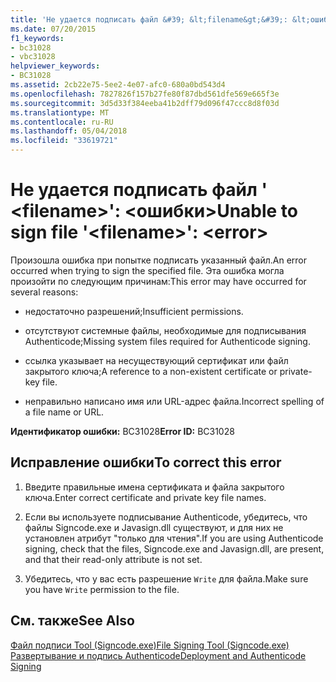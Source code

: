 ```yaml
---
title: 'Не удается подписать файл &#39; &lt;filename&gt;&#39;: &lt;ошибки&gt;'
ms.date: 07/20/2015
f1_keywords:
- bc31028
- vbc31028
helpviewer_keywords:
- BC31028
ms.assetid: 2cb22e75-5ee2-4e07-afc0-680a0bd543d4
ms.openlocfilehash: 7827826f157b27fe80f87dbd561dfe569e665f3e
ms.sourcegitcommit: 3d5d33f384eeba41b2dff79d096f47ccc8d8f03d
ms.translationtype: MT
ms.contentlocale: ru-RU
ms.lasthandoff: 05/04/2018
ms.locfileid: "33619721"
---
```

# <a name="unable-to-sign-file-39ltfilenamegt39-lterrorgt"></a><span data-ttu-id="45041-102">Не удается подписать файл &#39; &lt;filename&gt;&#39;: &lt;ошибки&gt;</span><span class="sxs-lookup"><span data-stu-id="45041-102">Unable to sign file &#39;&lt;filename&gt;&#39;: &lt;error&gt;</span></span>
<span data-ttu-id="45041-103">Произошла ошибка при попытке подписать указанный файл.</span><span class="sxs-lookup"><span data-stu-id="45041-103">An error occurred when trying to sign the specified file.</span></span> <span data-ttu-id="45041-104">Эта ошибка могла произойти по следующим причинам:</span><span class="sxs-lookup"><span data-stu-id="45041-104">This error may have occurred for several reasons:</span></span>  
  
-   <span data-ttu-id="45041-105">недостаточно разрешений;</span><span class="sxs-lookup"><span data-stu-id="45041-105">Insufficient permissions.</span></span>  
  
-   <span data-ttu-id="45041-106">отсутствуют системные файлы, необходимые для подписывания Authenticode;</span><span class="sxs-lookup"><span data-stu-id="45041-106">Missing system files required for Authenticode signing.</span></span>  
  
-   <span data-ttu-id="45041-107">ссылка указывает на несуществующий сертификат или файл закрытого ключа;</span><span class="sxs-lookup"><span data-stu-id="45041-107">A reference to a non-existent certificate or private-key file.</span></span>  
  
-   <span data-ttu-id="45041-108">неправильно написано имя или URL-адрес файла.</span><span class="sxs-lookup"><span data-stu-id="45041-108">Incorrect spelling of a file name or URL.</span></span>  
  
 <span data-ttu-id="45041-109">**Идентификатор ошибки:** BC31028</span><span class="sxs-lookup"><span data-stu-id="45041-109">**Error ID:** BC31028</span></span>  
  
## <a name="to-correct-this-error"></a><span data-ttu-id="45041-110">Исправление ошибки</span><span class="sxs-lookup"><span data-stu-id="45041-110">To correct this error</span></span>  
  
1.  <span data-ttu-id="45041-111">Введите правильные имена сертификата и файла закрытого ключа.</span><span class="sxs-lookup"><span data-stu-id="45041-111">Enter correct certificate and private key file names.</span></span>  
  
2.  <span data-ttu-id="45041-112">Если вы используете подписывание Authenticode, убедитесь, что файлы Signcode.exe и Javasign.dll существуют, и для них не установлен атрибут "только для чтения".</span><span class="sxs-lookup"><span data-stu-id="45041-112">If you are using Authenticode signing, check that the files, Signcode.exe and Javasign.dll, are present, and that their read-only attribute is not set.</span></span>  
  
3.  <span data-ttu-id="45041-113">Убедитесь, что у вас есть разрешение `Write` для файла.</span><span class="sxs-lookup"><span data-stu-id="45041-113">Make sure you have `Write` permission to the file.</span></span>  
  
## <a name="see-also"></a><span data-ttu-id="45041-114">См. также</span><span class="sxs-lookup"><span data-stu-id="45041-114">See Also</span></span>  
 [<span data-ttu-id="45041-115">Файл подписи Tool (Signcode.exe)</span><span class="sxs-lookup"><span data-stu-id="45041-115">File Signing Tool (Signcode.exe)</span></span>](http://msdn.microsoft.com/library/2d299154-34ea-41ba-ad12-17075bb7e1db)  
 [<span data-ttu-id="45041-116">Развертывание и подпись Authenticode</span><span class="sxs-lookup"><span data-stu-id="45041-116">Deployment and Authenticode Signing</span></span>](http://msdn.microsoft.com/library/ecc3f059-da2e-445b-9b87-5b2978e2f8b2)
